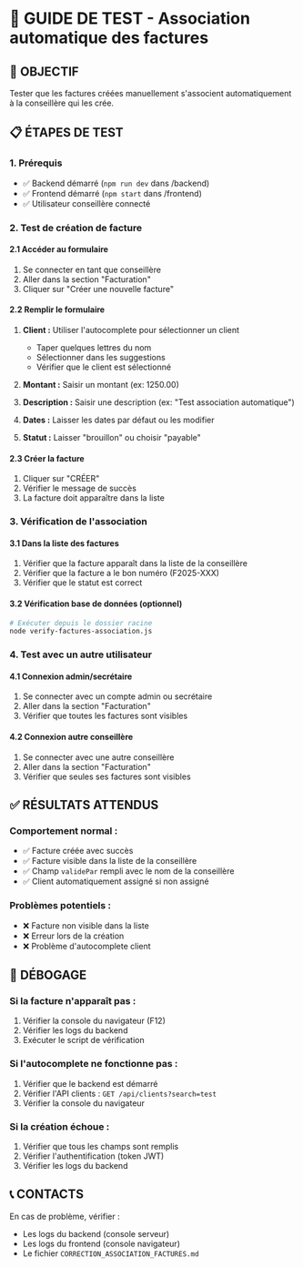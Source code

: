 # 🧪 GUIDE DE TEST - Association automatique des factures

## 🎯 OBJECTIF
Tester que les factures créées manuellement s'associent automatiquement à la conseillère qui les crée.

## 📋 ÉTAPES DE TEST

### 1. Prérequis
- ✅ Backend démarré (`npm run dev` dans /backend)
- ✅ Frontend démarré (`npm start` dans /frontend)
- ✅ Utilisateur conseillère connecté

### 2. Test de création de facture

#### 2.1 Accéder au formulaire
1. Se connecter en tant que conseillère
2. Aller dans la section "Facturation"
3. Cliquer sur "Créer une nouvelle facture"

#### 2.2 Remplir le formulaire
1. **Client :** Utiliser l'autocomplete pour sélectionner un client
   - Taper quelques lettres du nom
   - Sélectionner dans les suggestions
   - Vérifier que le client est sélectionné

2. **Montant :** Saisir un montant (ex: 1250.00)

3. **Description :** Saisir une description (ex: "Test association automatique")

4. **Dates :** Laisser les dates par défaut ou les modifier

5. **Statut :** Laisser "brouillon" ou choisir "payable"

#### 2.3 Créer la facture
1. Cliquer sur "CRÉER"
2. Vérifier le message de succès
3. La facture doit apparaître dans la liste

### 3. Vérification de l'association

#### 3.1 Dans la liste des factures
1. Vérifier que la facture apparaît dans la liste de la conseillère
2. Vérifier que la facture a le bon numéro (F2025-XXX)
3. Vérifier que le statut est correct

#### 3.2 Vérification base de données (optionnel)
```bash
# Exécuter depuis le dossier racine
node verify-factures-association.js
```

### 4. Test avec un autre utilisateur

#### 4.1 Connexion admin/secrétaire
1. Se connecter avec un compte admin ou secrétaire
2. Aller dans la section "Facturation"
3. Vérifier que toutes les factures sont visibles

#### 4.2 Connexion autre conseillère
1. Se connecter avec une autre conseillère
2. Aller dans la section "Facturation"
3. Vérifier que seules ses factures sont visibles

## ✅ RÉSULTATS ATTENDUS

### Comportement normal :
- ✅ Facture créée avec succès
- ✅ Facture visible dans la liste de la conseillère
- ✅ Champ `validePar` rempli avec le nom de la conseillère
- ✅ Client automatiquement assigné si non assigné

### Problèmes potentiels :
- ❌ Facture non visible dans la liste
- ❌ Erreur lors de la création
- ❌ Problème d'autocomplete client

## 🐛 DÉBOGAGE

### Si la facture n'apparaît pas :
1. Vérifier la console du navigateur (F12)
2. Vérifier les logs du backend
3. Exécuter le script de vérification

### Si l'autocomplete ne fonctionne pas :
1. Vérifier que le backend est démarré
2. Vérifier l'API clients : `GET /api/clients?search=test`
3. Vérifier la console du navigateur

### Si la création échoue :
1. Vérifier que tous les champs sont remplis
2. Vérifier l'authentification (token JWT)
3. Vérifier les logs du backend

## 📞 CONTACTS

En cas de problème, vérifier :
- Les logs du backend (console serveur)
- Les logs du frontend (console navigateur)
- Le fichier `CORRECTION_ASSOCIATION_FACTURES.md`
